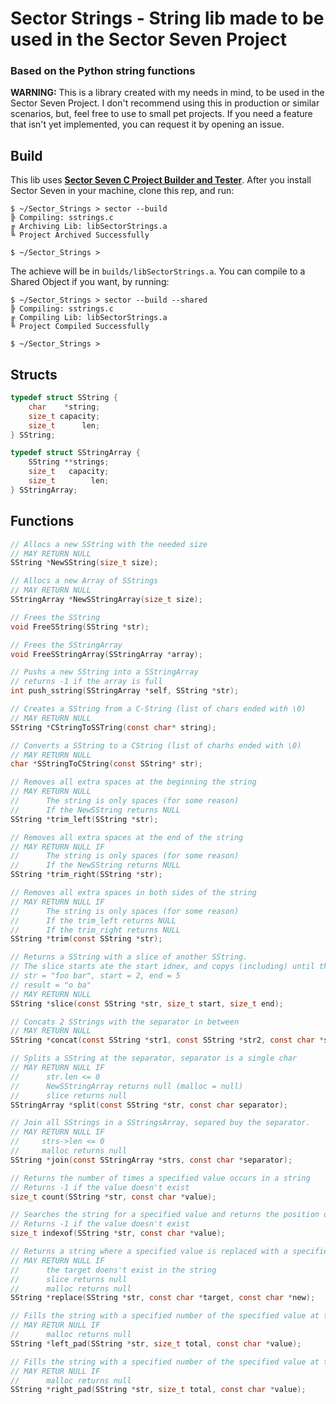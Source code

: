 # Sector Strings - String lib made to be used in the Sector Seven Project
### Based on the Python string functions

**WARNING:** This is a library created with my needs in mind, to be used in the Sector Seven Project.
I don't recommend using this in production or similar scenarios, but, feel free to use to small pet projects. If you need a feature that isn't yet implemented, you can request it by opening an issue.

## Build
This lib uses **[Sector Seven C Project Builder and Tester](https://github.com/MarceloLuisDantas/Sector-Seven)**. After you install Sector Seven in your machine, clone this rep, and run:
```
$ ~/Sector_Strings > sector --build
╠ Compiling: sstrings.c
╔ Archiving Lib: libSectorStrings.a
╚ Project Archived Successfully

$ ~/Sector_Strings >
```
The achieve will be in `builds/libSectorStrings.a`. You can compile to a Shared Object if you want, by running: 
```
$ ~/Sector_Strings > sector --build --shared
╠ Compiling: sstrings.c
╔ Compiling Lib: libSectorStrings.a
╚ Project Compiled Successfully

$ ~/Sector_Strings >
```
## Structs
```c
typedef struct SString {
    char    *string;
    size_t capacity; 
    size_t      len; 
} SString;
```

```c
typedef struct SStringArray {
    SString **strings;
    size_t   capacity; 
    size_t        len;
} SStringArray;
```

## Functions
```c
// Allocs a new SString with the needed size
// MAY RETURN NULL
SString *NewSString(size_t size);
```

```c
// Allocs a new Array of SStrings
// MAY RETURN NULL
SStringArray *NewSStringArray(size_t size);
```

```c
// Frees the SString
void FreeSString(SString *str);
```

```c
// Frees the SStringArray
void FreeSStringArray(SStringArray *array);
```

```c
// Pushs a new SString into a SStringArray
// returns -1 if the array is full
int push_sstring(SStringArray *self, SString *str);
```

```c
// Creates a SString from a C-String (list of chars ended with \0)
// MAY RETURN NULL
SString *CStringToSSTring(const char* string);
```

```c
// Converts a SString to a CString (list of charhs ended with \0)
// MAY RETURN NULL
char *SStringToCString(const SString* str);
```

```c
// Removes all extra spaces at the beginning the string
// MAY RETURN NULL
//      The string is only spaces (for some reason)
//      If the NewSString returns NULL
SString *trim_left(SString *str);
```

```c
// Removes all extra spaces at the end of the string
// MAY RETURN NULL IF
//      The string is only spaces (for some reason)
//      If the NewSString returns NULL
SString *trim_right(SString *str);
```

```c
// Removes all extra spaces in both sides of the string
// MAY RETURN NULL IF
//      The string is only spaces (for some reason)
//      If the trim_left returns NULL
//      If the trim_right returns NULL
SString *trim(const SString *str);
```

```c
// Returns a SString with a slice of another SString.
// The slice starts ate the start idnex, and copys (including) until the end idnex
// str = "foo bar", start = 2, end = 5
// result = "o ba"
// MAY RETURN NULL
SString *slice(const SString *str, size_t start, size_t end);
```

```c
// Concats 2 SStrings with the separator in between
// MAY RETURN NULL
SString *concat(const SString *str1, const SString *str2, const char *separator);
```

```c
// Splits a SString at the separator, separator is a single char
// MAY RETURN NULL IF
//      str.len <= 0
//      NewSStringArray returns null (malloc = null)
//      slice returns null 
SStringArray *split(const SString *str, const char separator);
```

```c
// Join all SStrings in a SStringsArray, separed buy the separator.
// MAY RETURN NULL IF
//     strs->len <= 0
//     malloc returns null
SString *join(const SStringArray *strs, const char *separator);
```

```c
// Returns the number of times a specified value occurs in a string
// Returns -1 if the value doesn't exist
size_t count(SString *str, const char *value);
```

```c
// Searches the string for a specified value and returns the position of where it was found
// Returns -1 if the value doesn't exist
size_t indexof(SString *str, const char *value);
```

```c
// Returns a string where a specified value is replaced with a specified value
// MAY RETURN NULL IF
//      the target doens't exist in the string
//      slice returns null
//      malloc returns null
SString *replace(SString *str, const char *target, const char *new);
```

```c
// Fills the string with a specified number of the specified value at the start
// MAY RETUR NULL IF
//      malloc returns null
SString *left_pad(SString *str, size_t total, const char *value);
```

```c
// Fills the string with a specified number of the specified value at the end     
// MAY RETUR NULL IF
//      malloc returns null
SString *right_pad(SString *str, size_t total, const char *value);
```
